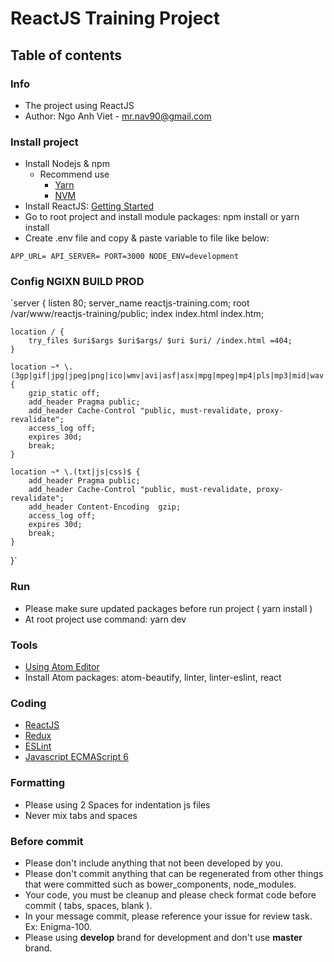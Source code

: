# ReactJS Training Project

## Table of contents

### Info
* The project using ReactJS
* Author: Ngo Anh Viet - mr.nav90@gmail.com

### Install project
* Install Nodejs & npm
  * Recommend use
    - [Yarn](https://yarnpkg.com/en/docs/install)
    - [NVM](https://github.com/creationix/nvm)
* Install ReactJS:
    [Getting Started](https://reactjs.org/docs/hello-world.html)
* Go to root project and install module packages: npm install or yarn install
* Create .env file and copy & paste variable to file like below:

`APP_URL=
API_SERVER=
PORT=3000
NODE_ENV=development
`

### Config NGIXN BUILD PROD

`server {
    listen 80;
    server_name reactjs-training.com;
    root /var/www/reactjs-training/public;
    index index.html index.htm;

    location / {
        try_files $uri$args $uri$args/ $uri $uri/ /index.html =404;
    }

    location ~* \.(3gp|gif|jpg|jpeg|png|ico|wmv|avi|asf|asx|mpg|mpeg|mp4|pls|mp3|mid|wav|swf|flv|exe|zip|tar|rar|gz|tgz|bz2|uha|7z|doc|docx|xls|xlsx|pdf|iso|eot|svg|ttf|woff)$ {
        gzip_static off;
        add_header Pragma public;
        add_header Cache-Control "public, must-revalidate, proxy-revalidate";
        access_log off;
        expires 30d;
        break;
    }

    location ~* \.(txt|js|css)$ {
        add_header Pragma public;
        add_header Cache-Control "public, must-revalidate, proxy-revalidate";
        add_header Content-Encoding  gzip;
        access_log off;
        expires 30d;
        break;
    }
}`

### Run
* Please make sure updated packages before run project ( yarn install )
* At root project use command: yarn dev

### Tools
* [Using Atom Editor](https://atom.io/)
* Install Atom packages: atom-beautify, linter, linter-eslint, react

### Coding
* [ReactJS](https://reactjs.org/docs/introducing-jsx.html)
* [Redux](https://redux.js.org/introduction)
* [ESLint](https://eslint.org)
* [Javascript ECMAScript 6](http://es6-features.org/)

### Formatting
* Please using 2 Spaces for indentation js files
* Never mix tabs and spaces

### Before commit
* Please don't include anything that not been developed by you.
* Please don't commit anything that can be regenerated from other things that were committed such as bower_components, node_modules.
* Your code, you must be cleanup and please check format code before commit ( tabs, spaces, blank ).
* In your message commit, please reference your issue for review task. Ex: Enigma-100.
* Please using **develop** brand for development and don't use **master** brand.
